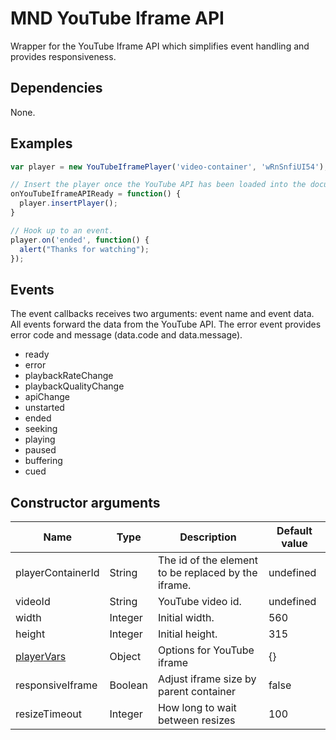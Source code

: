MND YouTube Iframe API
======================
Wrapper for the YouTube Iframe API which simplifies event handling and provides responsiveness.

Dependencies
------------
None.

Examples
--------
```javascript
var player = new YouTubeIframePlayer('video-container', 'wRnSnfiUI54');

// Insert the player once the YouTube API has been loaded into the document.
onYouTubeIframeAPIReady = function() {
  player.insertPlayer();
}

// Hook up to an event.
player.on('ended', function() {
  alert("Thanks for watching");
});
```

Events
------
The event callbacks receives two arguments: event name and event data. All events forward the data from the YouTube API. The error event provides error code and message (data.code and data.message).

* ready
* error
* playbackRateChange
* playbackQualityChange
* apiChange
* unstarted
* ended
* seeking
* playing
* paused
* buffering
* cued


Constructor arguments
---------------------
| Name | Type | Description | Default value |
| ---- | ---- | ----------- | ------------- |
| playerContainerId | String | The id of the element to be replaced by the iframe. | undefined |
| videoId | String | YouTube video id. | undefined |
| width | Integer | Initial width. | 560 |
| height | Integer | Initial height. | 315 |
| [playerVars](https://developers.google.com/youtube/player_parameters) | Object | Options for YouTube iframe | {} |
| responsiveIframe | Boolean | Adjust iframe size by parent container | false |
| resizeTimeout | Integer | How long to wait between resizes | 100 |
